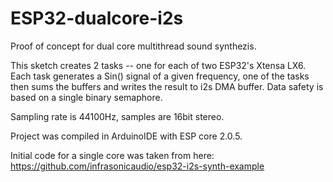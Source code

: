 # ESP32-dualcore-i2s
Proof of concept for dual core multithread sound synthezis.

This sketch creates 2 tasks -- one for each of two ESP32's Xtensa LX6. Each task generates a Sin() signal of a given frequency, one of the tasks then sums the buffers and writes the result to i2s DMA buffer. Data safety is based on a single binary semaphore.

Sampling rate is 44100Hz, samples are 16bit stereo.

Project was compiled in ArduinoIDE with ESP core 2.0.5.

Initial code for a single core was taken from here: https://github.com/infrasonicaudio/esp32-i2s-synth-example
